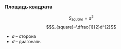 ### Площадь квадрата
$$S_{square}=a^2$$
$$S_{square}=\dfrac{1}{2}d^{2}$$
- $a$ – сторона
- $d$ – диагональ